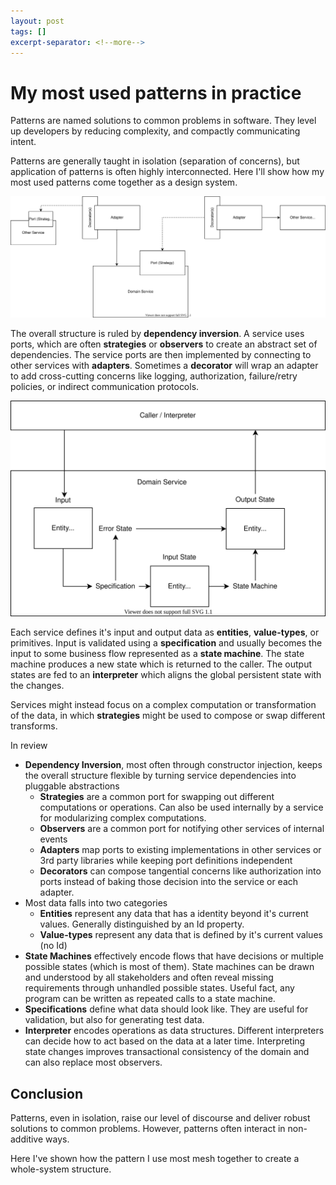 ```yaml
---
layout: post
tags: []
excerpt-separator: <!--more-->
---
```


# My most used patterns in practice

Patterns are named solutions to common problems in software. They level up developers by reducing complexity, and compactly communicating intent.

Patterns are generally taught in isolation (separation of concerns), but application of patterns is often highly interconnected. Here I'll show how my most used patterns come together as a design system.
<!--more-->

![Service-to-service diagram](../post-media/Patterns-in-Practice/pattern-diagram.drawio.svg)

The overall structure is ruled by **dependency inversion**. A service uses ports, which are often **strategies** or **observers** to create an abstract set of dependencies. The service ports are then implemented by connecting to other services with **adapters**. Sometimes a **decorator** will wrap an adapter to add cross-cutting concerns like logging, authorization, failure/retry policies, or indirect communication protocols.



![Service internals](../post-media/Patterns-in-Practice/service-workflow.drawio.svg)

Each service defines it's input and output data as **entities**, **value-types**, or primitives. Input is validated using a **specification** and usually becomes the input to some business flow represented as a **state machine**. The state machine produces a new state which is returned to the caller. The output states are fed to an **interpreter** which aligns the global persistent state with the changes.

Services might instead focus on a complex computation or transformation of the data, in which **strategies** might be used to compose or swap different transforms.


In review
- **Dependency Inversion**, most often through constructor injection, keeps the overall structure flexible by turning service dependencies into pluggable abstractions
  - **Strategies** are a common port for swapping out different computations or operations. Can also be used internally by a service for modularizing complex computations.
  - **Observers** are a common port for notifying other services of internal events
  - **Adapters** map ports to existing implementations in other services or 3rd party libraries while keeping port definitions independent
  - **Decorators** can compose tangential concerns like authorization into ports instead of baking those decision into the service or each adapter.
- Most data falls into two categories
  - **Entities** represent any data that has a identity beyond it's current values. Generally distinguished by an Id property.
  - **Value-types** represent any data that is defined by it's current values (no Id)
- **State Machines** effectively encode flows that have decisions or multiple possible states (which is most of them). State machines can be drawn and understood by all stakeholders and often reveal missing requirements through unhandled possible states. Useful fact, any program can be written as repeated calls to a state machine.
- **Specifications** define what data should look like. They are useful for validation, but also for generating test data.
- **Interpreter** encodes operations as data structures. Different interpreters can decide how to act based on the data at a later time. Interpreting state changes improves transactional consistency of the domain and can also replace most observers.


## Conclusion

Patterns, even in isolation, raise our level of discourse and deliver robust solutions to common problems. However, patterns often interact in non-additive ways.

Here I've shown how the pattern I use most mesh together to create a whole-system structure.




<!-- What is my motivation
- patterns get discussed a lot, but usually in pretty isolated scenarios
- I was thinking about patterns I use and realized that many of them compliment each other and interact in non-additive ways -->


<!-- idea: flow could be describing the system flow, or or I could roughly order the patterns in the same order they'll be encountered in a typical flow
  either way, pattern names should be bolded
 -->